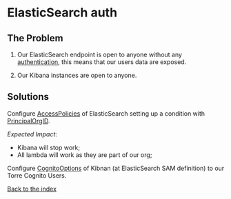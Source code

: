 # ElasticSearch auth

## The Problem

1. Our ElasticSearch endpoint is open to anyone without any [authentication](https://cheatsheetseries.owasp.org/cheatsheets/Database_Security_Cheat_Sheet.html#authentication), this means that our users data are exposed.

2. Our Kibana instances are open to anyone.


## Solutions

Configure [AccessPolicies](https://docs.aws.amazon.com/pt_br/AWSCloudFormation/latest/UserGuide/aws-resource-elasticsearch-domain.html#cfn-elasticsearch-domain-accesspolicies) of ElasticSearch setting up a condition with [PrincipalOrgID](./simulator_template.yaml).

*Expected Impact*:
  * Kibana will stop work;
  * All lambda will work as they are part of our org;

Configure [CognitoOptions](https://docs.aws.amazon.com/pt_br/AWSCloudFormation/latest/UserGuide/aws-resource-elasticsearch-domain.html#cfn-elasticsearch-domain-cognitooptions) of Kibnan (at ElasticSearch SAM definition) to our Torre Cognito Users.

[Back to the index](..)
